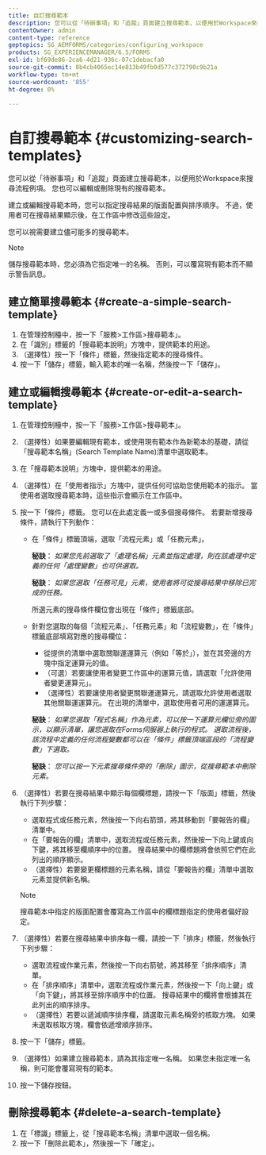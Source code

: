 ```yaml
---
title: 自訂搜尋範本
description: 您可以從「待辦事項」和「追蹤」頁面建立搜尋範本，以便用於Workspace來搜尋流程例項。 您也可以編輯或刪除現有的搜尋範本。
contentOwner: admin
content-type: reference
geptopics: SG_AEMFORMS/categories/configuring_workspace
products: SG_EXPERIENCEMANAGER/6.5/FORMS
exl-id: bf69de86-2ca6-4d21-936c-07c1debacfa0
source-git-commit: 8b4cb4065ec14e813b49fb0d577c372790c9b21a
workflow-type: tm+mt
source-wordcount: '855'
ht-degree: 0%

---
```


# 自訂搜尋範本 {#customizing-search-templates}

您可以從「待辦事項」和「追蹤」頁面建立搜尋範本，以便用於Workspace來搜尋流程例項。 您也可以編輯或刪除現有的搜尋範本。

建立或編輯搜尋範本時，您可以指定搜尋結果的版面配置與排序順序。 不過，使用者可在搜尋結果顯示後，在工作區中修改這些設定。

您可以視需要建立儘可能多的搜尋範本。

>[!NOTE]
>
>儲存搜尋範本時，您必須為它指定唯一的名稱。 否則，可以覆寫現有範本而不顯示警告訊息。

## 建立簡單搜尋範本 {#create-a-simple-search-template}

1. 在管理控制檯中，按一下「服務>工作區>搜尋範本」。
1. 在「識別」標籤的「搜尋範本說明」方塊中，提供範本的用途。
1. （選擇性）按一下「條件」標籤，然後指定範本的搜尋條件。
1. 按一下「儲存」標籤，輸入範本的唯一名稱，然後按一下「儲存」。

## 建立或編輯搜尋範本 {#create-or-edit-a-search-template}

1. 在管理控制檯中，按一下「服務>工作區>搜尋範本」。
1. （選擇性）如果要編輯現有範本，或使用現有範本作為新範本的基礎，請從「搜尋範本名稱」(Search Template Name)清單中選取範本。
1. 在「搜尋範本說明」方塊中，提供範本的用途。
1. （選擇性）在「使用者指示」方塊中，提供任何可協助您使用範本的指示。 當使用者選取搜尋範本時，這些指示會顯示在工作區中。
1. 按一下「條件」標籤。 您可以在此處定義一或多個搜尋條件。 若要新增搜尋條件，請執行下列動作：

   * 在「條件」標籤頂端，選取「流程元素」或「任務元素」。

     **秘訣**： *如果您先前選取了「處理名稱」元素並指定處理，則在該處理中定義的任何「處理變數」也可供選取。*

     **秘訣**： *如果您選取「任務可見」元素，使用者將可從搜尋結果中移除已完成的任務。*

     所選元素的搜尋條件欄位會出現在「條件」標籤底部。

   * 針對您選取的每個「流程元素」、「任務元素」和「流程變數」，在「條件」標籤底部填寫對應的搜尋欄位：

      * 從提供的清單中選取關聯運運算元（例如「等於」），並在其旁邊的方塊中指定運算元的值。
      * （可選）若要讓使用者變更工作區中的運算元值，請選取「允許使用者變更運算元」。
      * （選擇性）若要讓使用者變更關聯運運算元，請選取允許使用者選取其他關聯運運算元。 在出現的清單中，選取使用者可用的運運算元。

     **秘訣**： *如果您選取「程式名稱」作為元素，可以按一下運算元欄位旁的圖示，以顯示清單，讓您選取在Forms伺服器上執行的程式。 選取流程後，該流程中定義的任何流程變數都可以在「條件」標籤頂端區段的「流程變數」下選取。*

     **秘訣**： *您可以按一下元素搜尋條件旁的「刪除」圖示，從搜尋範本中刪除元素。*

1. （選擇性）若要在搜尋結果中顯示每個欄標題，請按一下「版面」標籤，然後執行下列步驟：

   * 選取程式或任務元素，然後按一下向右箭頭，將其移動到「要報告的欄」清單中。
   * 在「要報告的欄」清單中，選取流程或任務元素，然後按一下向上鍵或向下鍵，將其移至欄順序中的位置。 搜尋結果中的欄標題將會依照它們在此列出的順序顯示。
   * （選擇性）若要變更欄標題的元素名稱，請從「要報告的欄」清單中選取元素並提供新名稱。

   >[!NOTE]
   >
   >搜尋範本中指定的版面配置會覆寫為工作區中的欄標題指定的使用者偏好設定。

1. （選擇性）若要在搜尋結果中排序每一欄，請按一下「排序」標籤，然後執行下列步驟：

   * 選取流程或作業元素，然後按一下向右箭號，將其移至「排序順序」清單。
   * 在「排序順序」清單中，選取流程或作業元素，然後按一下「向上鍵」或「向下鍵」，將其移至排序順序中的位置。 搜尋結果中的欄將會根據其在此列出的順序排序。
   * （選擇性）若要以遞減順序排序欄，請選取元素名稱旁的核取方塊。 如果未選取核取方塊，欄會依遞增順序排序。

1. 按一下「儲存」標籤。
1. （選擇性）如果建立搜尋範本，請為其指定唯一名稱。 如果您未指定唯一名稱，則可能會覆寫現有的範本。
1. 按一下儲存按鈕。

## 刪除搜尋範本 {#delete-a-search-template}

1. 在「標識」標籤上，從「搜尋範本名稱」清單中選取一個名稱。
1. 按一下「刪除此範本」，然後按一下「確定」。
